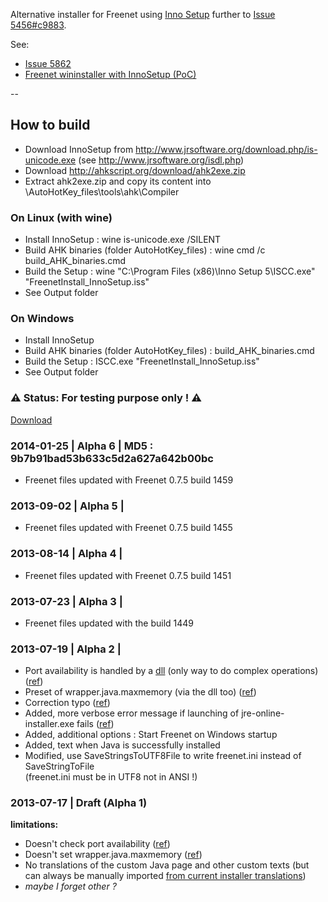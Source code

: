 ﻿Alternative installer for Freenet using [Inno Setup](http://www.jrsoftware.org/isinfo.php) further to [Issue 5456#c9883](https://bugs.freenetproject.org/view.php?id=5456#c9883).  
		
See: 
 
* [Issue 5862](https://bugs.freenetproject.org/view.php?id=5862)  
* [Freenet wininstaller with InnoSetup (PoC)](https://github.com/freenet/wininstaller-staging/issues/12)
  
--
## How to build	
* Download InnoSetup from http://www.jrsoftware.org/download.php/is-unicode.exe (see http://www.jrsoftware.org/isdl.php)	
* Download http://ahkscript.org/download/ahk2exe.zip
* Extract ahk2exe.zip and copy its content into \AutoHotKey_files\tools\ahk\Compiler

### On Linux (with wine)	
* Install InnoSetup : wine is-unicode.exe /SILENT	
* Build AHK binaries (folder AutoHotKey_files) : wine cmd /c build_AHK_binaries.cmd		
* Build the Setup :  wine "C:\Program Files (x86)\Inno Setup 5\ISCC.exe" "FreenetInstall_InnoSetup.iss"		
* See Output folder 	

### On Windows		
* Install InnoSetup	
* Build AHK binaries (folder AutoHotKey_files) : build_AHK_binaries.cmd	
* Build the Setup : ISCC.exe "FreenetInstall_InnoSetup.iss"	
* See Output folder	


### ⚠ Status: For testing purpose only ! ⚠	

[Download](https://bitbucket.org/romnbb/freenet_wininstaller_innosetup/downloads) 	

### 2014-01-25 | Alpha 6 |	MD5 : 9b7b91bad53b633c5d2a627a642b00bc
* Freenet files updated with Freenet 0.7.5 build 1459  	

### 2013-09-02 | Alpha 5 |  
* Freenet files updated with Freenet 0.7.5 build 1455   

### 2013-08-14 | Alpha 4 |  
* Freenet files updated with Freenet 0.7.5 build 1451

### 2013-07-23 | Alpha 3 |   
* Freenet files updated with the build 1449 

### 2013-07-19 | Alpha 2 | 
* Port availability is handled by a [dll](https://bitbucket.org/romnbb/freenet_wininstaller_innosetup/src/9fc675ccd827/FreenetInstaller_InnoSetup_library?at=master) (only way to do complex operations) ([ref](https://bitbucket.org/romnbb/freenet_wininstaller_innosetup/src/9fc675ccd82779ee22324993884d77ca3c1e6593/FreenetInstaller_InnoSetup_library/FreenetInstaller_InnoSetup_library.lpr?at=master#cl-1))
* Preset of wrapper.java.maxmemory (via the dll too) ([ref](https://bitbucket.org/romnbb/freenet_wininstaller_innosetup/src/9fc675ccd82779ee22324993884d77ca3c1e6593/FreenetInstaller_InnoSetup_library/FreenetInstaller_InnoSetup_library.lpr?at=master#cl-46))
* Correction typo ([ref](https://github.com/freenet/wininstaller-staging/issues/12#issuecomment-21206216))
* Added, more verbose error message if launching of jre-online-installer.exe fails ([ref](https://github.com/freenet/wininstaller-staging/issues/12#issuecomment-21206216))
* Added, additional options : Start Freenet on Windows startup
* Added, text when Java is successfully  installed 
* Modified, use SaveStringsToUTF8File to write freenet.ini instead of SaveStringToFile  
(freenet.ini must be in UTF8 not in ANSI !)

### 2013-07-17 | Draft (Alpha 1)
**limitations:**
  
* Doesn't check port availability ([ref](https://github.com/freenet/wininstaller-staging/blob/master/src/freenetinstaller/FreenetInstaller.ahk#L292))
* Doesn't set wrapper.java.maxmemory ([ref](https://github.com/freenet/wininstaller-staging/blob/master/src/freenetinstaller/FreenetInstaller.ahk#L341))
* No translations of the custom Java page and other custom texts (but can always be manually imported [from current installer translations](https://github.com/freenet/wininstaller-staging/tree/master/src/include_translator))
* *maybe I forget other ?*

